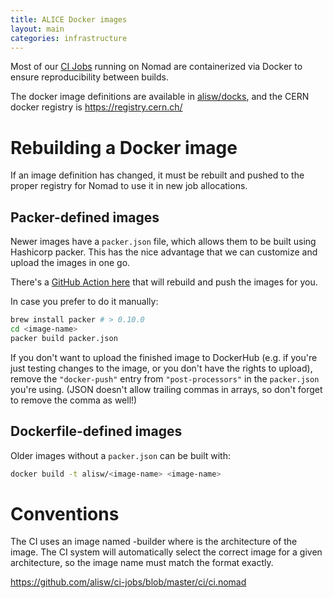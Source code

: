 ```yaml
---
title: ALICE Docker images
layout: main
categories: infrastructure
---
```


Most of our [CI Jobs][ci-jobs] running on Nomad are containerized via Docker to
ensure reproducibility between builds.

The docker image definitions are available in
[alisw/docks](https://github.com/alisw/docks), and the CERN docker registry is
<https://registry.cern.ch/>


# Rebuilding a Docker image

If an image definition has changed, it must be rebuilt and pushed to the proper
registry for Nomad to use it in new job allocations.


## Packer-defined images

Newer images have a ``packer.json`` file, which allows them to be built using
Hashicorp packer. This has the nice advantage that we can customize and upload
the images in one go. 

There's a [GitHub Action
here](https://github.com/alisw/docks/actions/workflows/push-docker-image.yml)
that will rebuild and push the images for you.

In case you prefer to do it manually:

```bash
brew install packer # > 0.10.0
cd <image-name>
packer build packer.json
```

If you don't want to upload the finished image to DockerHub (e.g. if you're just
testing changes to the image, or you don't have the rights to upload), remove
the `"docker-push"` entry from `"post-processors"` in the `packer.json` you're
using. (JSON doesn't allow trailing commas in arrays, so don't forget to remove
the comma as well!)

## Dockerfile-defined images

Older images without a `packer.json` can be built with:

```bash
docker build -t alisw/<image-name> <image-name>
```


# Conventions

The CI uses an image named <arch>-builder where <arch> is the architecture of the
image. The CI system will automatically select the correct image for a given
architecture, so the image name must match the format exactly.

https://github.com/alisw/ci-jobs/blob/master/ci/ci.nomad

[ci-jobs]: https://github.com/alisw/ci-jobs
[packer]: https://www.packer.io/
